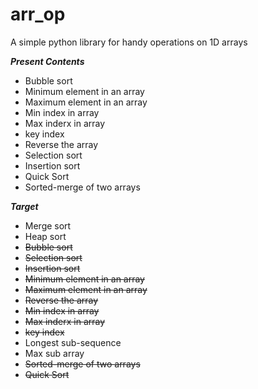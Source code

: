 # arr_op

A simple python library for handy operations on 1D arrays

***Present Contents***

 - Bubble sort
 - Minimum element in an array
 - Maximum element in an array
 - Min index in array
 - Max inderx in array
 - key index
 - Reverse the array
 - Selection sort
 - Insertion sort
 - Quick Sort
 - Sorted-merge of two arrays
 
***Target***
 - Merge sort
 - Heap sort
 - ~~Bubble sort~~
 - ~~Selection sort~~
 - ~~Insertion sort~~
 - ~~Minimum element in an array~~
 - ~~Maximum element in an array~~
 - ~~Reverse the array~~
 - ~~Min index in array~~
 - ~~Max inderx in array~~
 - ~~key index~~
 - Longest sub-sequence
 - Max sub array
 - ~~Sorted-merge of two arrays~~
 - ~~Quick Sort~~
